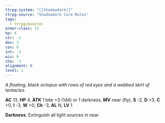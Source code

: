 ```yaml
---
ttrpg-system: "[[Shadowdark]]"
ttrpg-source: "Shadowdark Core Rules"
tags:
  - ttrpg/monster
armor-class: 13
hp: 4
str: -2
dex: 3
con: 0
int: -3
wis: 0
cha: -3
alignment: N
level: 1
---
```


_A floating, black octopus with rows of red eyes and a webbed skirt of tentacles._

**AC** 13, **HP** 4, **ATK** 1 bite +3 (1d4) or 1 darkness, **MV** near (fly), **S** -2, **D** +3, **C** +0, **I** -3, **W** +0, **Ch** -3, **AL** N, **LV** 1

**Darkness**. Extinguish all light sources in near.

